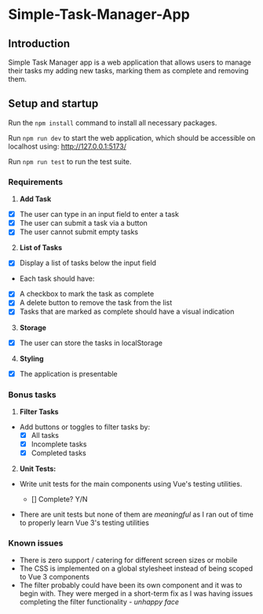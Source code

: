 # Simple-Task-Manager-App

## Introduction

Simple Task Manager app is a web application that allows users to manage their tasks my adding new tasks, marking them as complete and removing them.

## Setup and startup

Run the `npm install` command to install all necessary packages.

Run `npm run dev` to start the web application, which should be accessible on localhost using: http://127.0.0.1:5173/

Run `npm run test` to run the test suite.

### Requirements

1. **Add Task**

- [x] The user can type in an input field to enter a task
- [x] The user can submit a task via a button
- [x] The user cannot submit empty tasks

2. **List of Tasks**

- [x] Display a list of tasks below the input field
- Each task should have:
- [x] A checkbox to mark the task as complete
- [x] A delete button to remove the task from the list
- [x] Tasks that are marked as complete should have a visual indication

3. **Storage**

- [x] The user can store the tasks in localStorage

4. **Styling**

- [x] The application is presentable

### Bonus tasks

1. **Filter Tasks**

- Add buttons or toggles to filter tasks by:
    - [x] All tasks
    - [x] Incomplete tasks
    - [x] Completed tasks

2. **Unit Tests:**

- Write unit tests for the main components using Vue's testing utilities.
    - [] Complete? Y/N

- There are unit tests but none of them are *meaningful* as I ran out of time to properly learn Vue 3's testing utilities

### Known issues

- There is zero support / catering for different screen sizes or mobile
- The CSS is implemented on a global stylesheet instead of being scoped to Vue 3 components
- The filter probably could have been its own component and it was to begin with. They were merged in a short-term fix as I was having issues completing the filter functionality - *unhappy face*

